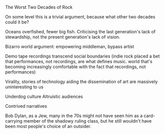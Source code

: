 The Worst Two Decades of Rock

On some level this is a trivial argument, because what other two decades could it be?

Oceans overfished, fewer big fish. Criticising the last generation's lack of stewardship, not the present generation's lack of vision.

Bizarro world argument: empowering middleman, bypass artist

Demo tape recordings transcend social boundaries (indie rock placed a bet that performances, not recordings, are what defines music. world that's becoming increasingly comfortable with the fact that recordings, not performances)

Virality, stories of technology aiding the dissemination of art are massively uninteresting to us

Underdog culture
Altruistic audiences

Contrived narratives

Bob Dylan, as a Jew, many in the 70s might not have seen him as a card-carrying member of the shadowy ruling class, but he still wouldn't have been most people's choice of an outsider.
